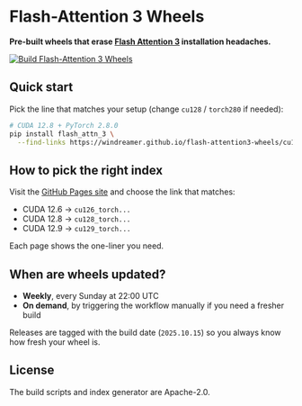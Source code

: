 # Flash-Attention 3 Wheels

**Pre-built wheels that erase [Flash Attention 3](https://github.com/Dao-AILab/flash-attention/tree/main/hopper) installation headaches.**

[![Build Flash-Attention 3 Wheels](https://github.com/windreamer/flash-attention3-wheels/actions/workflows/build_wheels.yml/badge.svg)](https://github.com/windreamer/flash-attention3-wheels/actions/workflows/build_wheels.yml)


## Quick start

Pick the line that matches your setup (change `cu128` / `torch280` if needed):

```bash
# CUDA 12.8 + PyTorch 2.8.0
pip install flash_attn_3 \
  --find-links https://windreamer.github.io/flash-attention3-wheels/cu128_torch280
```

## How to pick the right index

Visit the [GitHub Pages site](https://windreamer.github.io/flash-attention3-wheels) and choose the link that matches:

* CUDA 12.6 → `cu126_torch...`  
* CUDA 12.8 → `cu128_torch...`  
* CUDA 12.9 → `cu129_torch...`  

Each page shows the one-liner you need.

## When are wheels updated?

* **Weekly**, every Sunday at 22:00 UTC  
* **On demand**, by triggering the workflow manually if you need a fresher build

Releases are tagged with the build date (`2025.10.15`) so you always know how fresh your wheel is.

## License

The build scripts and index generator are Apache-2.0.  
